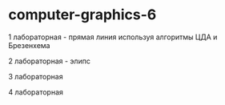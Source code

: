 # computer-graphics-6
1 лабораторная - прямая линия используя алгоритмы ЦДА и Брезенхема

2 лабораторная - элипс

3 лабораторная

4 лабораторная
